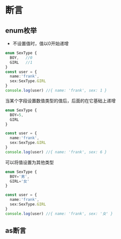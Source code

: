 # 断言
## enum枚举
* 不设置值时，值以0开始递增
```ts
enum SexType {
  BOY,   //0
  GIRL   //1
}
const user = {
  name:'frank',
  sex:SexType.GIRL
}
console.log(user) //{ name: 'frank', sex: 1 }
```
当某个字段设置数值类型的值后，后面的在它基础上递增
```ts
enum SexType {
  BOY=5,  
  GIRL
}

const user = {
  name:'frank',
  sex:SexType.GIRL
}
console.log(user) //{ name: 'frank', sex: 6 }
```
可以将值设置为其他类型
```ts
enum SexType {
  BOY='男',
  GIRL='女'
}

const user = {
  name:'frank',
  sex:SexType.GIRL
}
console.log(user) //{ name: 'frank', sex: '女' }
```
## as断言